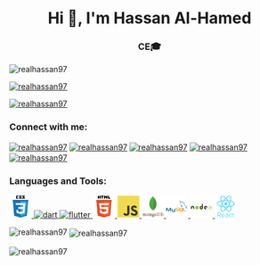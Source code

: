 <h1 align="center">Hi 👋, I'm Hassan Al-Hamed</h1>
<h3 align="center">CE🎓</h3>

<p align="left"> <img src="https://komarev.com/ghpvc/?username=realhassan97&label=Profile%20views&color=0e75b6&style=flat" alt="realhassan97" /> </p>

<p align="left"> <a href="https://github.com/ryo-ma/github-profile-trophy"><img src="https://github-profile-trophy.vercel.app/?username=realhassan97" alt="realhassan97" /></a> </p>

<p align="left"> <a href="https://twitter.com/realhassan97" target="blank"><img src="https://img.shields.io/twitter/follow/realhassan97?logo=twitter&style=for-the-badge" alt="realhassan97" /></a> </p>

<h3 align="left">Connect with me:</h3>
<p align="left">
<a href="https://codepen.io/realhassan97" target="blank"><img align="center" src="https://raw.githubusercontent.com/rahuldkjain/github-profile-readme-generator/master/src/images/icons/Social/codepen.svg" alt="realhassan97" height="30" width="40" /></a>
<a href="https://twitter.com/realhassan97" target="blank"><img align="center" src="https://raw.githubusercontent.com/rahuldkjain/github-profile-readme-generator/master/src/images/icons/Social/twitter.svg" alt="realhassan97" height="30" width="40" /></a>
<a href="https://linkedin.com/in/realhassan97" target="blank"><img align="center" src="https://raw.githubusercontent.com/rahuldkjain/github-profile-readme-generator/master/src/images/icons/Social/linked-in-alt.svg" alt="realhassan97" height="30" width="40" /></a>
<a href="https://fb.com/realhassan97" target="blank"><img align="center" src="https://raw.githubusercontent.com/rahuldkjain/github-profile-readme-generator/master/src/images/icons/Social/facebook.svg" alt="realhassan97" height="30" width="40" /></a>
<a href="https://instagram.com/realhassan97" target="blank"><img align="center" src="https://raw.githubusercontent.com/rahuldkjain/github-profile-readme-generator/master/src/images/icons/Social/instagram.svg" alt="realhassan97" height="30" width="40" /></a>
</p>

<h3 align="left">Languages and Tools:</h3>
<p align="left"> <a href="https://www.w3schools.com/css/" target="_blank" rel="noreferrer"> <img src="https://raw.githubusercontent.com/devicons/devicon/master/icons/css3/css3-original-wordmark.svg" alt="css3" width="40" height="40"/> </a> <a href="https://dart.dev" target="_blank" rel="noreferrer"> <img src="https://www.vectorlogo.zone/logos/dartlang/dartlang-icon.svg" alt="dart" width="40" height="40"/> </a> <a href="https://flutter.dev" target="_blank" rel="noreferrer"> <img src="https://www.vectorlogo.zone/logos/flutterio/flutterio-icon.svg" alt="flutter" width="40" height="40"/> </a> <a href="https://www.w3.org/html/" target="_blank" rel="noreferrer"> <img src="https://raw.githubusercontent.com/devicons/devicon/master/icons/html5/html5-original-wordmark.svg" alt="html5" width="40" height="40"/> </a> <a href="https://developer.mozilla.org/en-US/docs/Web/JavaScript" target="_blank" rel="noreferrer"> <img src="https://raw.githubusercontent.com/devicons/devicon/master/icons/javascript/javascript-original.svg" alt="javascript" width="40" height="40"/> </a> <a href="https://www.mongodb.com/" target="_blank" rel="noreferrer"> <img src="https://raw.githubusercontent.com/devicons/devicon/master/icons/mongodb/mongodb-original-wordmark.svg" alt="mongodb" width="40" height="40"/> </a> <a href="https://www.mysql.com/" target="_blank" rel="noreferrer"> <img src="https://raw.githubusercontent.com/devicons/devicon/master/icons/mysql/mysql-original-wordmark.svg" alt="mysql" width="40" height="40"/> </a> <a href="https://nodejs.org" target="_blank" rel="noreferrer"> <img src="https://raw.githubusercontent.com/devicons/devicon/master/icons/nodejs/nodejs-original-wordmark.svg" alt="nodejs" width="40" height="40"/> </a> <a href="https://reactjs.org/" target="_blank" rel="noreferrer"> <img src="https://raw.githubusercontent.com/devicons/devicon/master/icons/react/react-original-wordmark.svg" alt="react" width="40" height="40"/> </a> </p>

<p><img align="left" src="https://github-readme-stats.vercel.app/api/top-langs?username=realhassan97&show_icons=true&locale=en&layout=compact" alt="realhassan97" /></p>

<p>&nbsp;<img align="center" src="https://github-readme-stats.vercel.app/api?username=realhassan97&show_icons=true&locale=en" alt="realhassan97" /></p>

<p><img align="center" src="https://github-readme-streak-stats.herokuapp.com/?user=realhassan97&" alt="realhassan97" /></p>


